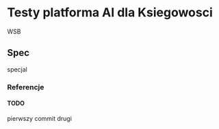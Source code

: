 # Testy platforma AI dla Ksiegowosci
WSB
## Spec
specjal
### Referencje

#### TODO
pierwszy commit
drugi


